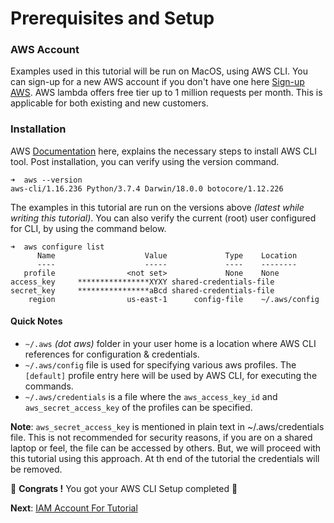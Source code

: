 # Prerequisites and Setup

### AWS Account
Examples used in this tutorial will be run on MacOS, using AWS CLI. You can sign-up for a new AWS account if you 
don't have one here [Sign-up AWS](https://portal.aws.amazon.com/billing/signup#/start). 
AWS lambda offers free tier up to 1 million requests per month. This is applicable for both existing and new customers.

### Installation
AWS [Documentation](https://docs.aws.amazon.com/cli/latest/userguide/install-macos.html) here, explains the necessary 
steps to install AWS CLI tool. Post installation, you can verify using the version command.

```
➜  aws --version
aws-cli/1.16.236 Python/3.7.4 Darwin/18.0.0 botocore/1.12.226
```

The examples in this tutorial are run on the versions above _(latest while writing this tutorial)_. 
You can also verify the current (root) user configured for CLI, by using the command below.
```
➜  aws configure list
      Name                    Value             Type    Location
      ----                    -----             ----    --------
   profile                <not set>             None    None
access_key     ****************XYXY shared-credentials-file
secret_key     ****************aBcd shared-credentials-file
    region                us-east-1      config-file    ~/.aws/config
```

#### Quick Notes
- `~/.aws` _(dot aws)_ folder in your user home is a location where AWS CLI references for configuration & credentials. 
- `~/.aws/config` file is used for specifying various aws profiles.
    The `[default]` profile entry here will be used by AWS CLI, for executing the commands. 
- `~/.aws/credentials` is a file where the `aws_access_key_id` and `aws_secret_access_key` of the profiles can be specified. 

**Note**: `aws_secret_access_key` is mentioned in plain text in ~/.aws/credentials file. This is not recommended for 
security reasons, if you are on a shared laptop or feel, the file can be accessed by others. But, we will proceed with 
this tutorial using this approach. At th end of the tutorial the credentials will be removed. 

🏁 **Congrats !** You got your AWS CLI Setup completed 🏁

**Next**: [IAM Account For Tutorial](02-iam-account-setup.md)